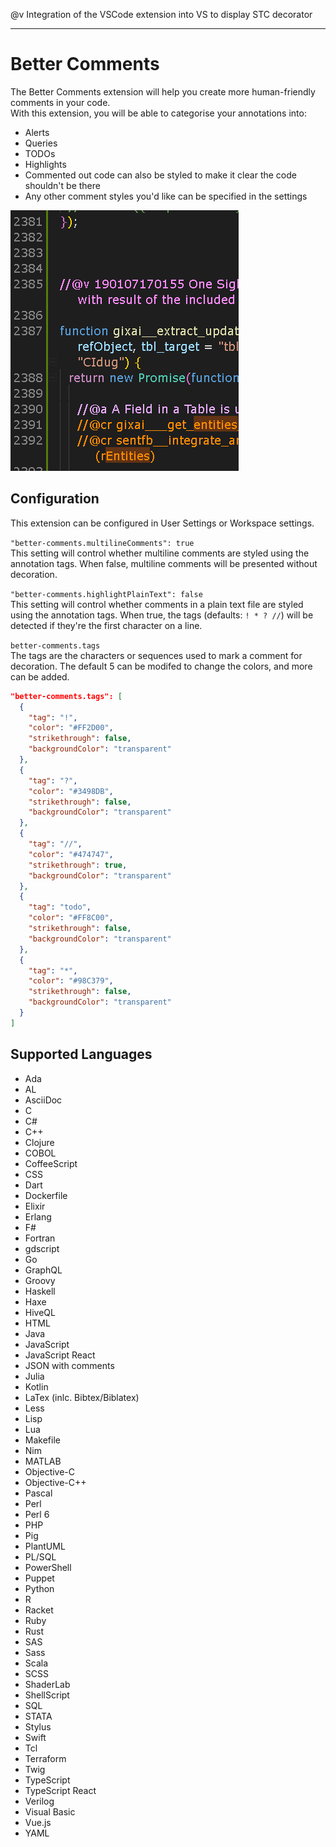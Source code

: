 @v Integration of the VSCode extension into VS to display STC decorator

___

# Better Comments

The Better Comments extension will help you create more human-friendly comments in your code.  
With this extension, you will be able to categorise your annotations into:
* Alerts
* Queries
* TODOs
* Highlights
* Commented out code can also be styled to make it clear the code shouldn't be there
* Any other comment styles you'd like can be specified in the settings

![Annotated code](images/better-comments.PNG)

## Configuration

This extension can be configured in User Settings or Workspace settings.


`"better-comments.multilineComments": true`  
 This setting will control whether multiline comments are styled using the annotation tags.
 When false, multiline comments will be presented without decoration.

`"better-comments.highlightPlainText": false`  
This setting will control whether comments in a plain text file are styled using the annotation tags.
When true, the tags (defaults: `! * ? //`) will be detected if they're the first character on a line.

`better-comments.tags`  
The tags are the characters or sequences used to mark a comment for decoration.
The default 5 can be modifed to change the colors, and more can be added.
```json
"better-comments.tags": [
  {
    "tag": "!",
    "color": "#FF2D00",
    "strikethrough": false,
    "backgroundColor": "transparent"
  },
  {
    "tag": "?",
    "color": "#3498DB",
    "strikethrough": false,
    "backgroundColor": "transparent"
  },
  {
    "tag": "//",
    "color": "#474747",
    "strikethrough": true,
    "backgroundColor": "transparent"
  },
  {
    "tag": "todo",
    "color": "#FF8C00",
    "strikethrough": false,
    "backgroundColor": "transparent"
  },
  {
    "tag": "*",
    "color": "#98C379",
    "strikethrough": false,
    "backgroundColor": "transparent"
  }
]
```

## Supported Languages

* Ada
* AL
* AsciiDoc
* C
* C#
* C++
* Clojure
* COBOL
* CoffeeScript
* CSS
* Dart
* Dockerfile
* Elixir
* Erlang
* F#
* Fortran
* gdscript
* Go
* GraphQL
* Groovy
* Haskell
* Haxe
* HiveQL
* HTML
* Java
* JavaScript
* JavaScript React
* JSON with comments
* Julia
* Kotlin
* LaTex (inlc. Bibtex/Biblatex)
* Less
* Lisp
* Lua
* Makefile
* Nim
* MATLAB
* Objective-C
* Objective-C++
* Pascal
* Perl
* Perl 6
* PHP
* Pig
* PlantUML
* PL/SQL
* PowerShell
* Puppet
* Python
* R
* Racket
* Ruby
* Rust
* SAS
* Sass
* Scala
* SCSS
* ShaderLab
* ShellScript
* SQL
* STATA
* Stylus
* Swift
* Tcl
* Terraform
* Twig
* TypeScript
* TypeScript React
* Verilog
* Visual Basic
* Vue.js
* YAML

